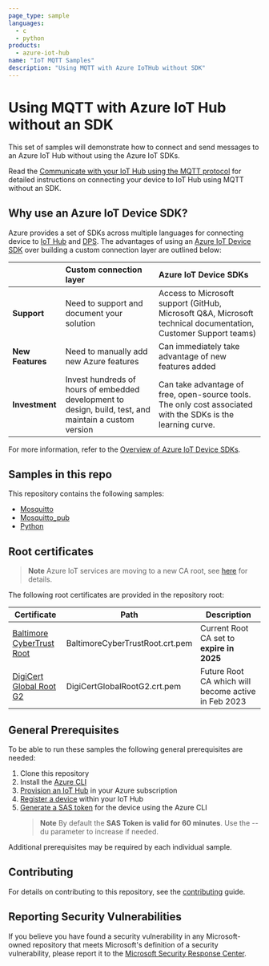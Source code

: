 ```yaml
---
page_type: sample
languages:
  - c
  - python
products:
  - azure-iot-hub
name: "IoT MQTT Samples"
description: "Using MQTT with Azure IoTHub without SDK"
---
```


# Using MQTT with Azure IoT Hub without an SDK

This set of samples will demonstrate how to connect and send messages to an Azure IoT Hub without using the Azure IoT SDKs.

Read the [Communicate with your IoT Hub using the MQTT protocol](https://docs.microsoft.com/azure/iot-hub/iot-hub-mqtt-support) for detailed instructions on connecting your device to IoT Hub using MQTT without an SDK.

## Why use an Azure IoT Device SDK?

Azure provides a set of SDKs across multiple languages for connecting device to [IoT Hub](https://docs.microsoft.com/azure/iot-hub/iot-concepts-and-iot-hub) and [DPS](https://docs.microsoft.com/azure/iot-dps). The advantages of using an [Azure IoT Device SDK](https://docs.microsoft.com/azure/iot-develop/about-iot-sdks) over building a custom connection layer are outlined below:

| | Custom connection layer | Azure IoT Device SDKs |
| :-- | :-- | :-- |
| **Support** | Need to support and document your solution | Access to Microsoft support (GitHub, Microsoft Q&A, Microsoft technical documentation, Customer Support teams) |
| **New Features** | Need to manually add new Azure features | Can immediately take advantage of new features added |
| **Investment** | Invest hundreds of hours of embedded development to design, build, test, and maintain a custom version | Can take advantage of free, open-source tools. The only cost associated with the SDKs is the learning curve. |

For more information, refer to the [Overview of Azure IoT Device SDKs](https://docs.microsoft.com/azure/iot-develop/about-iot-sdks).

## Samples in this repo

This repository contains the following samples:

* [Mosquitto](mosquitto)
* [Mosquitto_pub](mosquitto_pub)
* [Python](python)

## Root certificates

> **Note**
> Azure IoT services are moving to a new CA root, see [here](http://aka.ms/iot-ca-updates) for details.

The following root certificates are provided in the repository root:

| Certificate | Path | Description |
|-|-|-|
| [Baltimore CyberTrust Root](https://www.digicert.com/kb/digicert-root-certificates.htm) | BaltimoreCyberTrustRoot.crt.pem | Current Root CA set to **expire in 2025** |
| [DigiCert Global Root G2](https://www.digicert.com/kb/digicert-root-certificates.htm) | DigiCertGlobalRootG2.crt.pem | Future Root CA which will become active in Feb 2023 |

## General Prerequisites

To be able to run these samples the following general prerequisites are needed:
1. Clone this repository
1. Install the [Azure CLI](https://learn.microsoft.com/en-us/cli/azure/install-azure-cli)
1. [Provision an IoT Hub](https://learn.microsoft.com/en-us/azure/iot-hub/iot-hub-create-through-portal) in your Azure subscription
1. [Register a device](https://learn.microsoft.com/en-us/azure/iot-hub/iot-hub-create-through-portal#register-a-new-device-in-the-iot-hub) within your IoT Hub
1. [Generate a SAS token](https://docs.microsoft.com/cli/azure/iot/hub?view=azure-cli-latest#az-iot-hub-generate-sas-token) for the device using the Azure CLI
    > **Note**
    > By default the **SAS Token is valid for 60 minutes**. Use the --du parameter to increase if needed.

Additional prerequisites may be required by each individual sample.

## Contributing

For details on contributing to this repository, see the [contributing](CONTRIBUTING.md) guide.

## Reporting Security Vulnerabilities

If you believe you have found a security vulnerability in any Microsoft-owned repository that meets Microsoft's definition of a security vulnerability, please report it to the [Microsoft Security Response Center](SECURITY.md).
